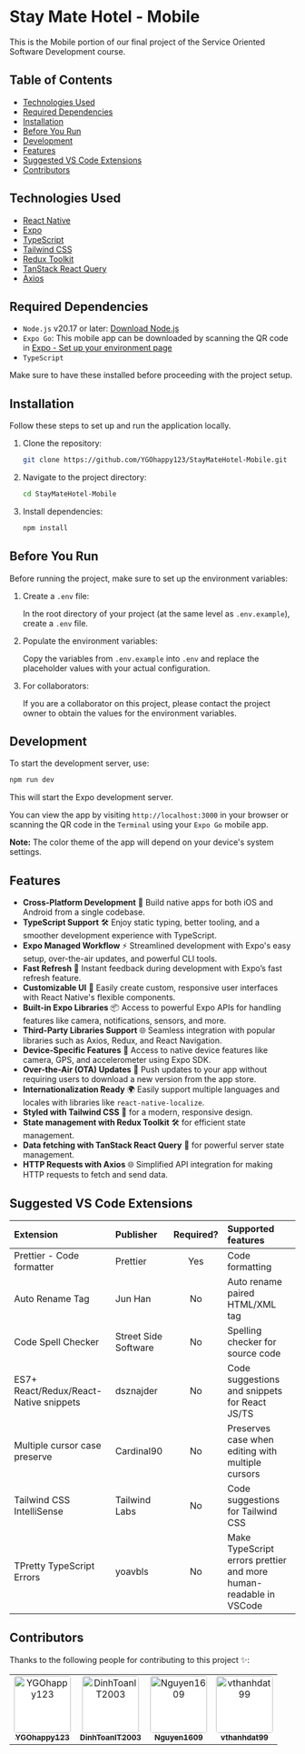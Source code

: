# Stay Mate Hotel - Mobile

This is the Mobile portion of our final project of the Service Oriented Software Development course.

## Table of Contents

-   [Technologies Used](#technologies-used)
-   [Required Dependencies](#required-dependencies)
-   [Installation](#installation)
-   [Before You Run](#before-you-run)
-   [Development](#development)
-   [Features](#features)
-   [Suggested VS Code Extensions](#suggested-vs-code-extensions)
-   [Contributors](#contributors)

## Technologies Used

-   [React Native](https://reactnative.dev/)
-   [Expo](https://expo.dev/)
-   [TypeScript](https://www.typescriptlang.org/)
-   [Tailwind CSS](https://tailwindcss.com/)
-   [Redux Toolkit](https://redux-toolkit.js.org/)
-   [TanStack React Query](https://tanstack.com/query/latest)
-   [Axios](https://axios-http.com/)

## Required Dependencies

-   `Node.js` v20.17 or later: [Download Node.js](https://nodejs.org/en)
-   `Expo Go`: This mobile app can be downloaded by scanning the QR code in [Expo - Set up your environment page](https://docs.expo.dev/get-started/set-up-your-environment/)
-   `TypeScript`

Make sure to have these installed before proceeding with the project setup.

## Installation

Follow these steps to set up and run the application locally.

1. Clone the repository:

    ```bash
    git clone https://github.com/YGOhappy123/StayMateHotel-Mobile.git
    ```

2. Navigate to the project directory:

    ```bash
    cd StayMateHotel-Mobile
    ```

3. Install dependencies:

    ```bash
    npm install
    ```

## Before You Run

Before running the project, make sure to set up the environment variables:

1. Create a `.env` file:

    In the root directory of your project (at the same level as `.env.example`), create a `.env` file.

2. Populate the environment variables:

    Copy the variables from `.env.example` into `.env` and replace the placeholder values with your actual configuration.

3. For collaborators:

    If you are a collaborator on this project, please contact the project owner to obtain the values for the environment variables.

## Development

To start the development server, use:

```bash
npm run dev
```

This will start the Expo development server.

You can view the app by visiting `http://localhost:3000` in your browser or scanning the QR code in the `Terminal` using your `Expo Go` mobile app.

**Note:** The color theme of the app will depend on your device's system settings.

## Features

-   **Cross-Platform Development** 📱 Build native apps for both iOS and Android from a single codebase.
-   **TypeScript Support** 🛠 Enjoy static typing, better tooling, and a smoother development experience with TypeScript.
-   **Expo Managed Workflow** ⚡ Streamlined development with Expo's easy setup, over-the-air updates, and powerful CLI tools.
-   **Fast Refresh** 🚀 Instant feedback during development with Expo’s fast refresh feature.
-   **Customizable UI** 🎨 Easily create custom, responsive user interfaces with React Native's flexible components.
-   **Built-in Expo Libraries** 📦 Access to powerful Expo APIs for handling features like camera, notifications, sensors, and more.
-   **Third-Party Libraries Support** 🌐 Seamless integration with popular libraries such as Axios, Redux, and React Navigation.
-   **Device-Specific Features** 📱 Access to native device features like camera, GPS, and accelerometer using Expo SDK.
-   **Over-the-Air (OTA) Updates** 🔄 Push updates to your app without requiring users to download a new version from the app store.
-   **Internationalization Ready** 🌍 Easily support multiple languages and locales with libraries like `react-native-localize`.
-   **Styled with Tailwind CSS** 🎨 for a modern, responsive design.
-   **State management with Redux Toolkit** 🛠 for efficient state management.
-   **Data fetching with TanStack React Query** 🔄 for powerful server state management.
-   **HTTP Requests with Axios** 🌐 Simplified API integration for making HTTP requests to fetch and send data.

## Suggested VS Code Extensions

| Extension                              | Publisher            | Required? | Supported features                                                |
| :------------------------------------- | :------------------- | :-------: | :---------------------------------------------------------------- |
| Prettier - Code formatter              | Prettier             |    Yes    | Code formatting                                                   |
| Auto Rename Tag                        | Jun Han              |    No     | Auto rename paired HTML/XML tag                                   |
| Code Spell Checker                     | Street Side Software |    No     | Spelling checker for source code                                  |
| ES7+ React/Redux/React-Native snippets | dsznajder            |    No     | Code suggestions and snippets for React JS/TS                     |
| Multiple cursor case preserve          | Cardinal90           |    No     | Preserves case when editing with multiple cursors                 |
| Tailwind CSS IntelliSense              | Tailwind Labs        |    No     | Code suggestions for Tailwind CSS                                 |
| TPretty TypeScript Errors              | yoavbls              |    No     | Make TypeScript errors prettier and more human-readable in VSCode |

## Contributors

Thanks to the following people for contributing to this project ✨:

<table>
    <tr>
        <td align="center">
            <a href="https://github.com/YGOhappy123">
                <img 
                    src="https://avatars.githubusercontent.com/u/90592072?v=4"
                    alt="YGOhappy123" width="100px;" height="100px;" 
                    style="border-radius: 4px; background: #fff;"
                /><br />
                <sub><b>YGOhappy123</b></sub>
            </a>
        </td>
        <td align="center">
            <a href="https://github.com/DinhToanIT2003">
                <img 
                    src="https://avatars.githubusercontent.com/u/126399422?v=4"
                    alt="DinhToanIT2003" width="100px;" height="100px;"                 
                    style="border-radius: 4px; background: #fff;"
                /><br />
                <sub><b>DinhToanIT2003</b></sub>
            </a>
        </td>
        <td align="center">
            <a href="https://github.com/Nguyen1609">
                <img 
                    src="https://avatars.githubusercontent.com/u/126648891?v=4"
                    alt="Nguyen1609" width="100px;" height="100px;"
                    style="border-radius: 4px; background: #fff;"
                /><br />
                <sub><b>Nguyen1609</b></sub>
            </a>
        </td>
        <td align="center">
            <a href="https://github.com/vthanhdat99">
                <img
                    src="https://avatars.githubusercontent.com/u/108580228?v=4"
                    alt="vthanhdat99" width="100px;" height="100px;" 
                    style="border-radius: 4px; background: #fff;"
                /><br />
                <sub><b>vthanhdat99</b></sub>
            </a>
        </td>
    </tr>
</table>
